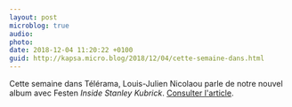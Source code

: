 ```yaml
---
layout: post
microblog: true
audio: 
photo: 
date: 2018-12-04 11:20:22 +0100
guid: http://kapsa.micro.blog/2018/12/04/cette-semaine-dans.html
---
```

Cette semaine dans Télérama, Louis-Julien Nicolaou parle de notre nouvel album avec Festen _Inside Stanley Kubrick_. [Consulter l'article](https://www.jeankapsa.com/uploads/2018/a86921eb78.jpg).
